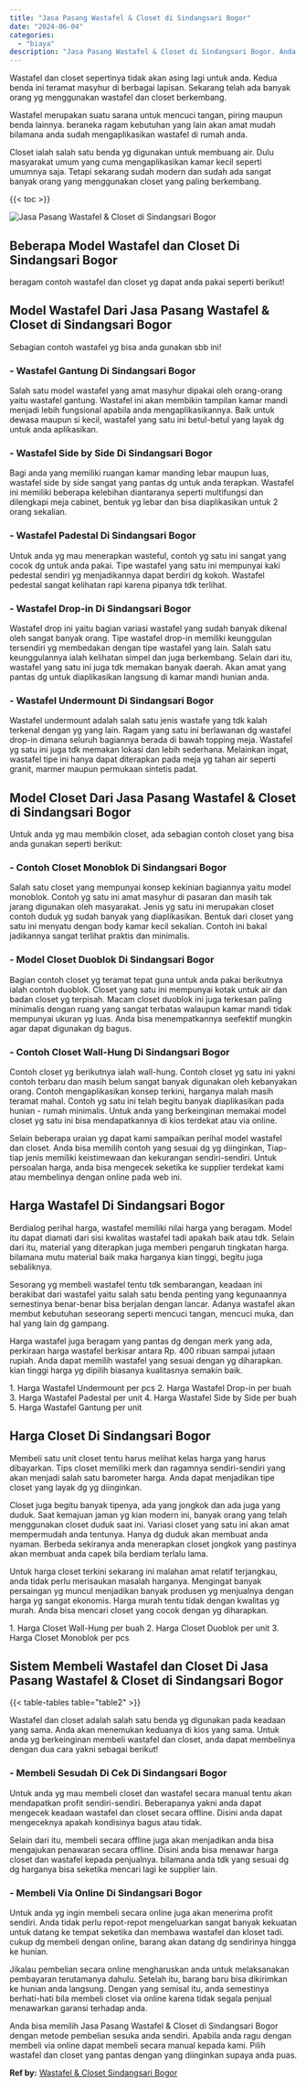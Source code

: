```yaml
---
title: "Jasa Pasang Wastafel & Closet di Sindangsari Bogor"
date: "2024-06-04"
categories: 
  - "biaya"
description: "Jasa Pasang Wastafel & Closet di Sindangsari Bogor. Anda bisa memilih Jasa Pasang Wastafel & Closet di Sindangsari Bogor dengan metode pembelian sesuka anda..."
---
```


Wastafel dan closet sepertinya tidak akan asing lagi untuk anda. Kedua benda ini teramat masyhur di berbagai lapisan. Sekarang telah ada banyak orang yg menggunakan wastafel dan closet berkembang.

Wastafel merupakan suatu sarana untuk mencuci tangan, piring maupun benda lainnya. beraneka ragam kebutuhan yang lain akan amat mudah bilamana anda sudah mengaplikasikan wastafel di rumah anda.

Closet ialah salah satu benda yg digunakan untuk membuang air. Dulu masyarakat umum yang cuma mengaplikasikan kamar kecil seperti umumnya saja. Tetapi sekarang sudah modern dan sudah ada sangat banyak orang yang menggunakan closet yang paling berkembang.

{{< toc >}}

![Jasa Pasang Wastafel & Closet di Sindangsari Bogor](/images/wastafel-closet-murah50.png)

## Beberapa Model Wastafel dan Closet Di Sindangsari Bogor

beragam contoh wastafel dan closet yg dapat anda pakai seperti berikut!

## Model Wastafel Dari Jasa Pasang Wastafel & Closet di Sindangsari Bogor

Sebagian contoh wastafel yg bisa anda gunakan sbb ini!

### \- Wastafel Gantung Di Sindangsari Bogor

Salah satu model wastafel yang amat masyhur dipakai oleh orang-orang yaitu wastafel gantung. Wastafel ini akan membikin tampilan kamar mandi menjadi lebih fungsional apabila anda mengaplikasikannya. Baik untuk dewasa maupun si kecil, wastafel yang satu ini betul-betul yang layak dg untuk anda aplikasikan.

### \- Wastafel Side by Side Di Sindangsari Bogor

Bagi anda yang memiliki ruangan kamar manding lebar maupun luas, wastafel side by side sangat yang pantas dg untuk anda terapkan. Wastafel ini memiliki beberapa kelebihan diantaranya seperti multifungsi dan dilengkapi meja cabinet, bentuk yg lebar dan bisa diaplikasikan untuk 2 orang sekalian.

### \- Wastafel Padestal Di Sindangsari Bogor

Untuk anda yg mau menerapkan wasteful, contoh yg satu ini sangat yang cocok dg untuk anda pakai. Tipe wastafel yang satu ini mempunyai kaki pedestal sendiri yg menjadikannya dapat berdiri dg kokoh. Wastafel pedestal sangat kelihatan rapi karena pipanya tdk terlihat.

### \- Wastafel Drop-in Di Sindangsari Bogor

Wastafel drop ini yaitu bagian variasi wastafel yang sudah banyak dikenal oleh sangat banyak orang. Tipe wastafel drop-in memiliki keunggulan tersendiri yg membedakan dengan tipe wastafel yang lain. Salah satu keunggulannya ialah kelihatan simpel dan juga berkembang. Selain dari itu, wastafel yang satu ini juga tdk memakan banyak daerah. Akan amat yang pantas dg untuk diaplikasikan langsung di kamar mandi hunian anda.

### \- Wastafel Undermount Di Sindangsari Bogor

Wastafel undermount adalah salah satu jenis wastafe yang tdk kalah terkenal dengan yg yang lain. Ragam yang satu ini berlawanan dg wastafel drop-in dimana seluruh bagiannya berada di bawah topping meja. Wastafel yg satu ini juga tdk memakan lokasi dan lebih sederhana. Melainkan ingat, wastafel tipe ini hanya dapat diterapkan pada meja yg tahan air seperti granit, marmer maupun permukaan sintetis padat.

## Model Closet Dari Jasa Pasang Wastafel & Closet di Sindangsari Bogor

Untuk anda yg mau membikin closet, ada sebagian contoh closet yang bisa anda gunakan seperti berikut:

### \- Contoh Closet Monoblok Di Sindangsari Bogor

Salah satu closet yang mempunyai konsep kekinian bagiannya yaitu model monoblok. Contoh yg satu ini amat masyhur di pasaran dan masih tak jarang digunakan oleh masyarakat. Jenis yg satu ini merupakan closet contoh duduk yg sudah banyak yang diaplikasikan. Bentuk dari closet yang satu ini menyatu dengan body kamar kecil sekalian. Contoh ini bakal jadikannya sangat terlihat praktis dan minimalis.

### \- Model Closet Duoblok Di Sindangsari Bogor

Bagian contoh closet yg teramat tepat guna untuk anda pakai berikutnya ialah contoh duoblok. Closet yang satu ini mempunyai kotak untuk air dan badan closet yg terpisah. Macam closet duoblok ini juga terkesan paling minimalis dengan ruang yang sangat terbatas walaupun kamar mandi tidak mempunyai ukuran yg luas. Anda bisa menempatkannya seefektif mungkin agar dapat digunakan dg bagus.

### \- Contoh Closet Wall-Hung Di Sindangsari Bogor

Contoh closet yg berikutnya ialah wall-hung. Contoh closet yg satu ini yakni contoh terbaru dan masih belum sangat banyak digunakan oleh kebanyakan orang. Contoh mengaplikasikan konsep terkini, harganya malah masih teramat mahal. Contoh yg satu ini telah begitu banyak diaplikasikan pada hunian - rumah minimalis. Untuk anda yang berkeinginan memakai model closet yg satu ini bisa mendapatkannya di kios terdekat atau via online.

Selain beberapa uraian yg dapat kami sampaikan perihal model wastafel dan closet. Anda bisa memilih contoh yang sesuai dg yg diinginkan, Tiap-tiap jenis memiliki keistimewaan dan kekurangan sendiri-sendiri. Untuk persoalan harga, anda bisa mengecek seketika ke supplier terdekat kami atau membelinya dengan online pada web ini.

## Harga Wastafel Di Sindangsari Bogor

Berdialog perihal harga, wastafel memiliki nilai harga yang beragam. Model itu dapat diamati dari sisi kwalitas wastafel tadi apakah baik atau tdk. Selain dari itu, material yang diterapkan juga memberi pengaruh tingkatan harga. bilamana mutu material baik maka harganya kian tinggi, begitu juga sebaliknya.

Sesorang yg membeli wastafel tentu tdk sembarangan, keadaan ini berakibat dari wastafel yaitu salah satu benda penting yang kegunaannya semestinya benar-benar bisa berjalan dengan lancar. Adanya wastafel akan membut kebutuhan seseorang seperti mencuci tangan, mencuci muka, dan hal yang lain dg gampang.

Harga wastafel juga beragam yang pantas dg dengan merk yang ada, perkiraan harga wastafel berkisar antara Rp. 400 ribuan sampai jutaan rupiah. Anda dapat memilih wastafel yang sesuai dengan yg diharapkan. kian tinggi harga yg dipilih biasanya kualitasnya semakin baik.

1\. Harga Wastafel Undermount per pcs 2. Harga Wastafel Drop-in per buah 3. Harga Wastafel Padestal per unit 4. Harga Wastafel Side by Side per buah 5. Harga Wastafel Gantung per unit

## Harga Closet Di Sindangsari Bogor

Membeli satu unit closet tentu harus melihat kelas harga yang harus dibayarkan. Tips closet memiliki merk dan ragamnya sendiri-sendiri yang akan menjadi salah satu barometer harga. Anda dapat menjadikan tipe closet yang layak dg yg diinginkan.

Closet juga begitu banyak tipenya, ada yang jongkok dan ada juga yang duduk. Saat kemajuan jaman yg kian modern ini, banyak orang yang telah menggunakan closet duduk saat ini. Variasi closet yang satu ini akan amat mempermudah anda tentunya. Hanya dg duduk akan membuat anda nyaman. Berbeda sekiranya anda menerapkan closet jongkok yang pastinya akan membuat anda capek bila berdiam terlalu lama.

Untuk harga closet terkini sekarang ini malahan amat relatif terjangkau, anda tidak perlu merisaukan masalah harganya. Mengingat banyak persaingan yg muncul menjadikan banyak produsen yg menjualnya dengan harga yg sangat ekonomis. Harga murah tentu tidak dengan kwalitas yg murah. Anda bisa mencari closet yang cocok dengan yg diharapkan.

1\. Harga Closet Wall-Hung per buah 2. Harga Closet Duoblok per unit 3. Harga Closet Monoblok per pcs

## Sistem Membeli Wastafel dan Closet Di Jasa Pasang Wastafel & Closet di Sindangsari Bogor

{{< table-tables table="table2" >}}

Wastafel dan closet adalah salah satu benda yg digunakan pada keadaan yang sama. Anda akan menemukan keduanya di kios yang sama. Untuk anda yg berkeinginan membeli wastafel dan closet, anda dapat membelinya dengan dua cara yakni sebagai berikut!

### \- Membeli Sesudah Di Cek Di Sindangsari Bogor

Untuk anda yg mau membeli closet dan wastafel secara manual tentu akan mendapatkan profit sendiri-sendiri. Beberapanya yakni anda dapat mengecek keadaan wastafel dan closet secara offline. Disini anda dapat mengeceknya apakah kondisinya bagus atau tidak.

Selain dari itu, membeli secara offline juga akan menjadikan anda bisa mengajukan penawaran secara offline. Disini anda bisa menawar harga closet dan wastafel kepada penjualnya. bilamana anda tdk yang sesuai dg dg harganya bisa seketika mencari lagi ke supplier lain.

### \- Membeli Via Online Di Sindangsari Bogor

Untuk anda yg ingin membeli secara online juga akan menerima profit sendiri. Anda tidak perlu repot-repot mengeluarkan sangat banyak kekuatan untuk datang ke tempat seketika dan membawa wastafel dan kloset tadi. cukup dg membeli dengan online, barang akan datang dg sendirinya hingga ke hunian.

Jikalau pembelian secara online mengharuskan anda untuk melaksanakan pembayaran terutamanya dahulu. Setelah itu, barang baru bisa dikirimkan ke hunian anda langsung. Dengan yang semisal itu, anda semestinya berhati-hati bila membeli closet via online karena tidak segala penjual menawarkan garansi terhadap anda.

Anda bisa memilih Jasa Pasang Wastafel & Closet di Sindangsari Bogor dengan metode pembelian sesuka anda sendiri. Apabila anda ragu dengan membeli via online dapat membeli secara manual kepada kami. Pilih wastafel dan closet yang pantas dengan yang diinginkan supaya anda puas.

**Ref by:** [Wastafel & Closet Sindangsari Bogor](https://id.wikipedia.org/wiki/Wastafel)
